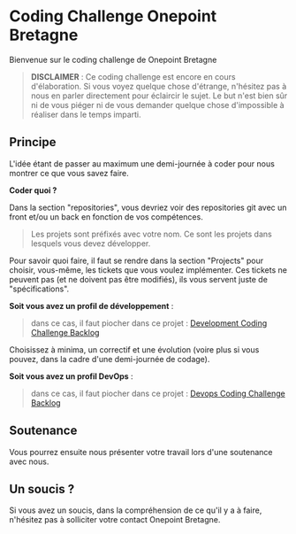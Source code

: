 
# Coding Challenge Onepoint Bretagne

Bienvenue sur le coding challenge de Onepoint Bretagne

> **DISCLAIMER** : Ce coding challenge est encore en cours d'élaboration. Si vous voyez quelque chose d'étrange, n'hésitez pas à nous en parler directement pour éclaircir le sujet. Le but n'est bien sûr ni de vous piéger ni de vous demander quelque chose d'impossible à réaliser dans le temps imparti.

## Principe

L'idée étant de passer au maximum une demi-journée à coder pour nous montrer ce que vous savez faire.

**Coder quoi ?**

Dans la section "repositories", vous devriez voir des repositories git avec un front et/ou un back en fonction de vos compétences.

> Les projets sont préfixés avec votre nom. Ce sont les projets dans lesquels vous devez développer.

Pour savoir quoi faire, il faut se rendre dans la section "Projects" pour choisir, vous-même, les tickets que vous voulez implémenter.
Ces tickets ne peuvent pas (et ne doivent pas être modifiés), ils vous servent juste de "spécifications".

**Soit vous avez un profil de développement** :
> dans ce cas, il faut piocher dans ce projet :
[Development Coding Challenge Backlog](https://github.com/orgs/onepointbretagne/projects/1/views/1)

Choisissez à minima, un correctif et une évolution (voire plus si vous pouvez, dans la cadre d'une demi-journée de codage).

**Soit vous avez un profil DevOps** :
> dans ce cas, il faut piocher dans ce projet :
[Devops Coding Challenge Backlog](https://github.com/orgs/onepointbretagne/projects/2/views/1)

## Soutenance

Vous pourrez ensuite nous présenter votre travail lors d'une soutenance avec nous.

## Un soucis ?

Si vous avez un soucis, dans la compréhension de ce qu'il y a à faire, n'hésitez pas à solliciter votre contact Onepoint Bretagne.
